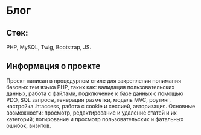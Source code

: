 # Блог

## Стек:
PHP, MySQL, Twig, Bootstrap, JS.

## Информация о проекте
Проект написан в процедурном стиле для закрепления понимания базовых тем языка PHP, таких как: валидация пользовательских данных, работа с файлами, подключение к базе данных с помощью PDO, SQL запросы, генерация разметки, модель MVC, роутинг, настройка .htaccess, работа с cookie и сессией, авторизация. Основные возможности: просмотр, редактирование и удаление статей и их категорий; логирование и просмотр пользовательских и фатальных ошибок, визитов.
